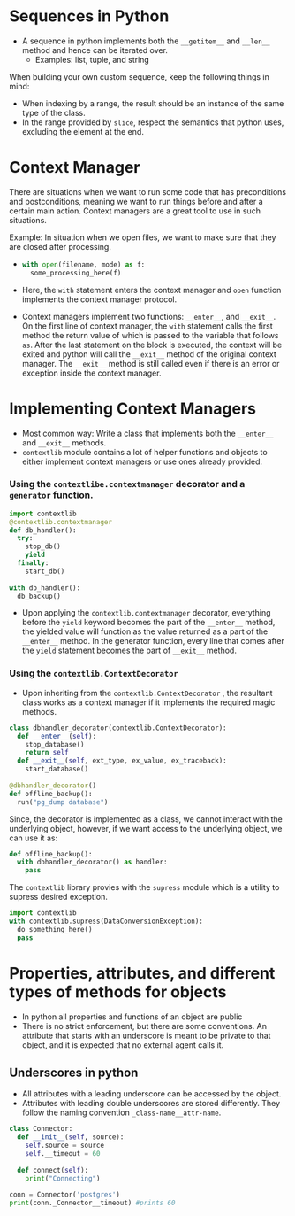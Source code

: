 # Sequences in Python

- A sequence in python implements both the `__getitem__` and `__len__` method and hence can be iterated over.
  - Examples: list, tuple, and string

When building your own custom sequence, keep the following things in mind:

- When indexing by a range, the result should be an instance of the same type of the class.
- In the range provided by `slice`, respect the semantics that python uses, excluding the element at the end.



# Context Manager

There are situations when we want to run some code that has preconditions and postconditions, meaning we want to run things before and after a certain main action. Context managers are a great tool to use in such situations.

Example: In situation when we open files, we want to make sure that they are closed after processing.

- ``` python
  with open(filename, mode) as f:
    some_processing_here(f)
  ```

- Here, the `with` statement enters the context manager and `open` function implements the context manager protocol. 

- Context managers implement two functions: `__enter__`, and `__exit__`. On the first line of context manager, the `with` statement calls the first method the return value of which is passed to the variable that follows `as`. After the last statement on the block is executed, the context will be exited and python will call the `__exit__` method of the original context manager. The `__exit__` method is still called even if there is an error or exception inside the context manager. 

# Implementing Context Managers

- Most common way: Write a class that implements both the `__enter__` and `__exit__` methods.
- `contextlib` module contains a lot of helper functions and objects to either implement context managers or use ones already provided.

### Using the `contextlibe.contextmanager` decorator and a `generator` function.

``` python
import contextlib
@contextlib.contextmanager
def db_handler():
  try:
    stop_db()
  	yield 
  finally:
    start_db()
    
with db_handler():
  db_backup()
```

- Upon applying the `contextlib.contextmanager` decorator, everything before the `yield` keyword becomes the part of the `__enter__` method, the yielded value will function as the value returned as a part of the `__enter__` method. In the generator function, every line that comes after the `yield` statement becomes the part of `__exit__` method.

### Using the `contextlib.ContextDecorator`

- Upon inheriting from the `contextlib.ContextDecorator` , the resultant class works as a context manager if it implements the required magic methods.

```python
class dbhandler_decorator(contextlib.ContextDecorator):
  def __enter__(self):
    stop_database()
    return self
  def __exit__(self, ext_type, ex_value, ex_traceback):
    start_database()
    
@dbhandler_decorator()
def offline_backup():
  run("pg_dump database")
```

Since, the decorator is implemented as a class, we cannot interact with the underlying object, however, if we want access to the underlying object, we can use it as:

```python
def offline_backup():
  with dbhandler_decorator() as handler:
    pass
```

The `contextlib` library provies with the `supress` module which is a utility to supress desired exception.

```python
import contextlib
with contextlib.supress(DataConversionException):
  do_something_here()
  pass
```



# Properties, attributes, and different types of methods for objects

- In python all properties and functions of an object are public
- There is no strict enforcement, but there are some conventions. An attribute that starts with an underscore is meant to be private to that object, and it is expected that no external agent calls it. 

## Underscores in python

- All attributes with a leading underscore can be accessed by the object.
- Attributes with leading double underscores are stored differently. They follow the naming convention `_class-name__attr-name`.

```python
class Connector:
  def __init__(self, source):
    self.source = source
    self.__timeout = 60
   
  def connect(self):
    print("Connecting")
    
conn = Connector('postgres')
print(conn._Connector__timeout) #prints 60
```



